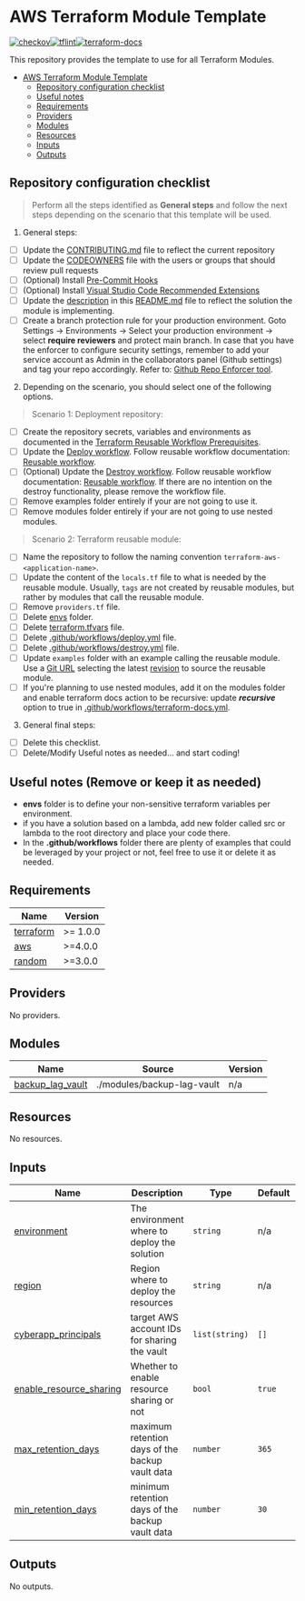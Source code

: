 # AWS Terraform Module Template

[![checkov](https://github.com/EMOrg-Prd/backup-lag-vault/actions/workflows/checkov.yml/badge.svg)](https://github.com/EMOrg-Prd/backup-lag-vault/actions/workflows/checkov.yml)[![tflint](https://github.com/EMOrg-Prd/backup-lag-vault/actions/workflows/tflint.yml/badge.svg)](https://github.com/EMOrg-Prd/backup-lag-vault/actions/workflows/tflint.yml)[![terraform-docs](https://github.com/EMOrg-Prd/backup-lag-vault/actions/workflows/terraform-docs.yml/badge.svg)](https://github.com/EMOrg-Prd/backup-lag-vault/actions/workflows/terraform-docs.yml)

This repository provides the template to use for all Terraform Modules.

<!-- TOC -->

- [AWS Terraform Module Template](#aws-terraform-module-template)
  - [Repository configuration checklist](#repository-configuration-checklist)
  - [Useful notes](#useful-notes)
  - [Requirements](#requirements)
  - [Providers](#providers)
  - [Modules](#modules)
  - [Resources](#resources)
  - [Inputs](#inputs)
  - [Outputs](#outputs)

<!-- /TOC -->

## Repository configuration checklist

> Perform all the steps identified as **General steps** and follow the next steps depending on the scenario that this template will be used.

1. General steps:

- [ ] Update the [CONTRIBUTING.md](./CONTRIBUTING.md) file to reflect the current repository
- [ ] Update the [CODEOWNERS](./CODEOWNERS) file with the users or groups that should review pull requests
- [ ] (Optional) Install [Pre-Commit Hooks](./CONTRIBUTING.md#install-pre-commit-hooks)
- [ ] (Optional) Install [Visual Studio Code Recommended Extensions](./CONTRIBUTING.md#install-visual-studio-code-recommended-extensions)
- [ ] Update the [description](./README.md#terraform-module-template) in this [README.md](./README.md) file to reflect the solution the module is implementing.
- [ ] Create a branch protection rule for your production environment. Goto Settings -> Environments -> Select your production environment -> select **require reviewers** and protect main branch. In case that you have the enforcer to configure security settings, remember to add your service account as Admin in the collaborators panel (Github settings) and tag your repo accordingly. Refer to: [Github Repo Enforcer tool](https://github.com/ExxonMobil/github-action-repo-enforcer/).

2. Depending on the scenario, you should select one of the following options.

> Scenario 1: Deployment repository:

- [ ] Create the repository secrets, variables and environments as documented in the [Terraform Reusable Workflow Prerequisites](https://github.com/ExxonMobil/awsce-terraform-reusable-workflow#prerequisites).
- [ ] Update the [Deploy workflow](./.github/workflows/deploy.yml). Follow reusable workflow documentation: [Reusable workflow](https://github.com/ExxonMobil/awsce-terraform-reusable-workflow).
- [ ] (Optional) Update the [Destroy workflow](./.github/workflows/destroy.yml). Follow reusable workflow documentation: [Reusable workflow](https://github.com/ExxonMobil/awsce-terraform-reusable-workflow). If there are no intention on the destroy functionality, please remove the workflow file.
- [ ] Remove examples folder entirely if your are not going to use it.
- [ ] Remove modules folder entirely if your are not going to use nested modules.

> Scenario 2: Terraform reusable module:

- [ ] Name the repository to follow the naming convention `terraform-aws-<application-name>`.
- [ ] Update the content of the `locals.tf` file to what is needed by the reusable module. Usually, `tags` are not created by reusable modules, but rather by modules that call the reusable module.
- [ ] Remove `providers.tf` file.
- [ ] Delete [envs](./envs/) folder.
- [ ] Delete [terraform.tfvars](./terraform.tfvars) file.
- [ ] Delete [.github/workflows/deploy.yml](.github/workflows/deploy.yml) file.
- [ ] Delete [.github/workflows/destroy.yml](.github/workflows/destroy.yml) file.
- [ ] Update `examples` folder with an example calling the reusable module. Use a [Git URL](https://developer.hashicorp.com/terraform/language/modules/sources#generic-git-repository) selecting the latest [revision](https://developer.hashicorp.com/terraform/language/modules/sources#selecting-a-revision) to source the reusable module.
- [ ] If you're planning to use nested modules, add it on the modules folder and enable terraform docs action to be recursive: update **_recursive_** option to true in [.github/workflows/terraform-docs.yml](.github/workflows/terraform-docs.yml).

3. General final steps:

- [ ] Delete this checklist.
- [ ] Delete/Modify Useful notes as needed... and start coding!

## Useful notes (Remove or keep it as needed)

- **envs** folder is to define your non-sensitive terraform variables per environment.
- if you have a solution based on a lambda, add new folder called src or lambda to the root directory and place your code there.
- In the **.github/workflows** folder there are plenty of examples that could be leveraged by your project or not, feel free to use it or delete it as needed.

<!-- BEGIN_TF_DOCS -->
## Requirements

| Name | Version |
|------|---------|
| <a name="requirement_terraform"></a> [terraform](#requirement\_terraform) | >= 1.0.0 |
| <a name="requirement_aws"></a> [aws](#requirement\_aws) | >=4.0.0 |
| <a name="requirement_random"></a> [random](#requirement\_random) | >=3.0.0 |

## Providers

No providers.

## Modules

| Name | Source | Version |
|------|--------|---------|
| <a name="module_cyber_recovery_lag_vault"></a> [backup\_lag\_vault](#module\_backup\_lag\_vault) | ./modules/backup-lag-vault | n/a |

## Resources

No resources.

## Inputs

| Name | Description | Type | Default | Required |
|------|-------------|------|---------|:--------:|
| <a name="input_environment"></a> [environment](#input\_environment) | The environment where to deploy the solution | `string` | n/a | yes |
| <a name="input_region"></a> [region](#input\_region) | Region where to deploy the resources | `string` | n/a | yes |
| <a name="input_cyberapp_principals"></a> [cyberapp\_principals](#input\_cyberapp\_principals) | target AWS account IDs for sharing the vault | `list(string)` | `[]` | no |
| <a name="input_enable_resource_sharing"></a> [enable\_resource\_sharing](#input\_enable\_resource\_sharing) | Whether to enable resource sharing or not | `bool` | `true` | no |
| <a name="input_max_retention_days"></a> [max\_retention\_days](#input\_max\_retention\_days) | maximum retention days of the backup vault data | `number` | `365` | no |
| <a name="input_min_retention_days"></a> [min\_retention\_days](#input\_min\_retention\_days) | minimum retention days of the backup vault data | `number` | `30` | no |

## Outputs

No outputs.
<!-- END_TF_DOCS -->
